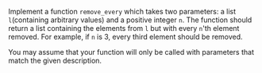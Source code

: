 Implement a function `remove_every` which takes two parameters: a list `l`(containing arbitrary values) and a positive integer `n`.  The function should return a list containing the elements from `l` but with every `n`'th element removed. For example, if `n` is 3, every third element should be removed.

You may assume that your function will only be called with parameters that match the given description.
